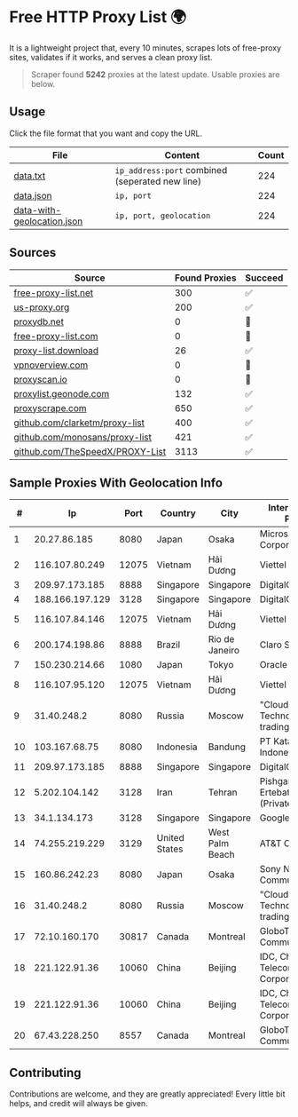 
# Free HTTP Proxy List 🌍

It is a lightweight project that, every 10 minutes, scrapes lots of free-proxy sites, validates if it works, and serves a clean proxy list.


> Scraper found **5242** proxies at the latest update. Usable proxies are below.

## Usage

Click the file format that you want and copy the URL.


|File|Content|Count|
|----|-------|-----|
|[data.txt](https://raw.githubusercontent.com/themiralay/Proxy-List-World/master/data.txt)|`ip_address:port` combined (seperated new line)|224|
|[data.json](https://raw.githubusercontent.com/themiralay/Proxy-List-World/master/data.json)|`ip, port`|224|
|[data-with-geolocation.json](https://raw.githubusercontent.com/themiralay/Proxy-List-World/master/data-with-geolocation.json)|`ip, port, geolocation`|224|

## Sources

|Source|Found Proxies|Succeed|
|------|-------------|-------|
|[free-proxy-list.net](https://free-proxy-list.net)|300|✅|
|[us-proxy.org](https://www.us-proxy.org)|200|✅|
|[proxydb.net](http://proxydb.net)|0|🚫|
|[free-proxy-list.com](https://free-proxy-list.com/?page=&port=&type%5B%5D=http&type%5B%5D=https&up_time=0&search=Search)|0|🚫|
|[proxy-list.download](https://www.proxy-list.download/HTTP)|26|✅|
|[vpnoverview.com](https://vpnoverview.com/privacy/anonymous-browsing/free-proxy-servers)|0|🚫|
|[proxyscan.io](https://www.proxyscan.io)|0|🚫|
|[proxylist.geonode.com](https://proxylist.geonode.com/api/proxy-list?limit=300&page=1&sort_by=lastChecked&sort_type=desc&protocols=http,https)|132|✅|
|[proxyscrape.com](https://api.proxyscrape.com/v2/?request=displayproxies&protocol=http&timeout=10000&country=all&ssl=all&anonymity=all)|650|✅|
|[github.com/clarketm/proxy-list](https://raw.githubusercontent.com/clarketm/proxy-list/master/proxy-list-raw.txt)|400|✅|
|[github.com/monosans/proxy-list](https://raw.githubusercontent.com/monosans/proxy-list/main/proxies/http.txt)|421|✅|
|[github.com/TheSpeedX/PROXY-List](https://raw.githubusercontent.com/TheSpeedX/PROXY-List/master/http.txt)|3113|✅|


## Sample Proxies With Geolocation Info

|#|Ip|Port|Country|City|Internet Service Provider|
|-|--|----|-------|----|-------------------------|
|1|20.27.86.185|8080|Japan|Osaka|Microsoft Corporation|
|2|116.107.80.249|12075|Vietnam|Hải Dương|Viettel Corporation|
|3|209.97.173.185|8888|Singapore|Singapore|DigitalOcean, LLC|
|4|188.166.197.129|3128|Singapore|Singapore|DigitalOcean, LLC|
|5|116.107.84.146|12075|Vietnam|Hải Dương|Viettel Corporation|
|6|200.174.198.86|8888|Brazil|Rio de Janeiro|Claro S.A|
|7|150.230.214.66|1080|Japan|Tokyo|Oracle Corporation|
|8|116.107.95.120|12075|Vietnam|Hải Dương|Viettel Corporation|
|9|31.40.248.2|8080|Russia|Moscow|"Cloud Technologies" LLC trading as Cloud.ru|
|10|103.167.68.75|8080|Indonesia|Bandung|PT Kataji Nukami Indonesia|
|11|209.97.173.185|8888|Singapore|Singapore|DigitalOcean, LLC|
|12|5.202.104.142|3128|Iran|Tehran|Pishgaman Toseeh Ertebatat Company (Private Joint Stock)|
|13|34.1.134.173|3128|Singapore|Singapore|Google LLC|
|14|74.255.219.229|3129|United States|West Palm Beach|AT&T Corp.|
|15|160.86.242.23|8080|Japan|Osaka|Sony Network Communications Inc|
|16|31.40.248.2|8080|Russia|Moscow|"Cloud Technologies" LLC trading as Cloud.ru|
|17|72.10.160.170|30817|Canada|Montreal|GloboTech Communications|
|18|221.122.91.36|10060|China|Beijing|IDC, China Telecommunications Corporation|
|19|221.122.91.36|10060|China|Beijing|IDC, China Telecommunications Corporation|
|20|67.43.228.250|8557|Canada|Montreal|GloboTech Communications|



## Contributing

Contributions are welcome, and they are greatly appreciated! Every
little bit helps, and credit will always be given.

